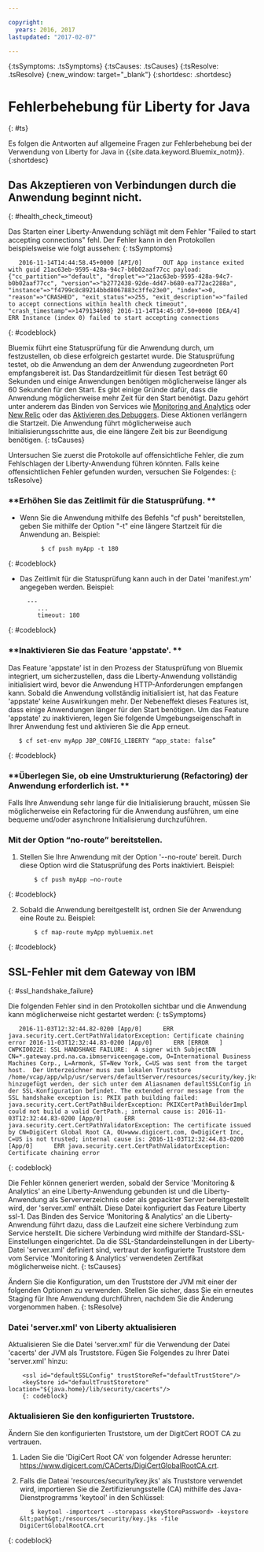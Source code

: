 ```yaml
---

copyright:
  years: 2016, 2017
lastupdated: "2017-02-07"

---
```


{:tsSymptoms: .tsSymptoms}
{:tsCauses: .tsCauses}
{:tsResolve: .tsResolve}
{:new_window: target="_blank"}
{:shortdesc: .shortdesc}

# Fehlerbehebung für Liberty for Java
{: #ts}


Es folgen die Antworten auf allgemeine Fragen zur Fehlerbehebung bei der Verwendung von Liberty for Java in {{site.data.keyword.Bluemix_notm}}.
{:shortdesc}

## Das Akzeptieren von Verbindungen durch die Anwendung beginnt nicht.
{: #health_check_timeout}


Das Starten einer Liberty-Anwendung schlägt mit dem Fehler "Failed to start accepting connections" fehl. Der Fehler kann in den Protokollen beispielsweise wie folgt aussehen: {: tsSymptoms}

```
   2016-11-14T14:44:58.45+0000 [API/0]      OUT App instance exited with guid 21ac63eb-9595-428a-94c7-b0b02aaf77cc payload: {"cc_partition"=>"default", "droplet"=>"21ac63eb-9595-428a-94c7-b0b02aaf77cc", "version"=>"b2772438-92de-4d47-b680-ea772ac2288a", "instance"=>"f4799c8c89214bbd8067883c3ffe23e0", "index"=>0, "reason"=>"CRASHED", "exit_status"=>255, "exit_description"=>"failed to accept connections within health check timeout", "crash_timestamp"=>1479134698} 2016-11-14T14:45:07.50+0000 [DEA/4]      ERR Instance (index 0) failed to start accepting connections
```
{: #codeblock}

Bluemix führt eine Statusprüfung für die Anwendung durch, um festzustellen, ob diese erfolgreich gestartet wurde. Die Statusprüfung testet, ob die Anwendung an dem der Anwendung zugeordneten Port empfangsbereit ist. Das Standardzeitlimit für diesen Test beträgt 60 Sekunden und einige Anwendungen benötigen möglicherweise länger als 60 Sekunden für den Start.
Es gibt einige Gründe dafür, dass die Anwendung möglicherweise mehr Zeit für den Start benötigt. Dazu gehört unter anderem das Binden von Services wie [Monitoring and Analytics](/docs/services/monana/index.html#gettingstartedtemplate) oder [New Relic](/docs/runtimes/liberty/newRelic.html) oder das [Aktivieren des Debuggers](/docs/manageapps/app_mng.html#debug). Diese Aktionen verlängern die Startzeit. Die Anwendung führt möglicherweise auch Initialisierungsschritte aus, die eine längere Zeit bis zur Beendigung benötigen.
{: tsCauses}

Untersuchen Sie zuerst die Protokolle auf offensichtliche Fehler, die zum Fehlschlagen der Liberty-Anwendung führen könnten. Falls keine offensichtlichen Fehler gefunden wurden, versuchen Sie Folgendes: {: tsResolve}

### **Erhöhen Sie das Zeitlimit für die Statusprüfung. **

* Wenn Sie die Anwendung mithilfe des Befehls "cf push" bereitstellen, geben Sie mithilfe der Option "-t" eine längere Startzeit für die Anwendung an. Beispiel:

            $ cf push myApp -t 180
{: #codeblock}

* Das Zeitlimit für die Statusprüfung kann auch in der Datei 'manifest.ym' angegeben werden. Beispiel:

        ---
           ...
           timeout: 180
{: #codeblock}

### **Inaktivieren Sie das Feature 'appstate'. **

Das Feature 'appstate' ist in den Prozess der Statusprüfung von Bluemix integriert, um sicherzustellen, dass die Liberty-Anwendung vollständig initialisiert wird, bevor die Anwendung HTTP-Anforderungen empfangen kann. Sobald die Anwendung vollständig initialisiert ist, hat das Feature 'appstate' keine Auswirkungen mehr. Der Nebeneffekt dieses Features ist, dass einige Anwendungen länger für den Start benötigen. Um das Feature 'appstate' zu inaktivieren, legen Sie folgende Umgebungseigenschaft in Ihrer Anwendung fest und aktivieren Sie die App erneut. 

```
   $ cf set-env myApp JBP_CONFIG_LIBERTY “app_state: false”
```
{: #codeblock}

### **Überlegen Sie, ob eine Umstrukturierung (Refactoring) der Anwendung erforderlich ist. **

Falls Ihre Anwendung sehr lange für die Initialisierung braucht, müssen Sie möglicherweise ein Refactoring für die Anwendung ausführen, um eine bequeme und/oder asynchrone Initialisierung durchzuführen. 

### **Mit der Option “no-route” bereitstellen.**

1. Stellen Sie Ihre Anwendung mit der Option '--no-route' bereit. Durch diese Option wird die Statusprüfung des Ports inaktiviert. Beispiel:

           $ cf push myApp –no-route
{: #codeblock}

2. Sobald die Anwendung bereitgestellt ist, ordnen Sie der Anwendung eine Route zu. Beispiel:

           $ cf map-route myApp mybluemix.net
{: #codeblock}

## SSL-Fehler mit dem Gateway von IBM
{: #ssl_handshake_failure}


Die folgenden Fehler sind in den Protokollen sichtbar und die Anwendung kann möglicherweise nicht gestartet werden: {: tsSymptoms}

```
   2016-11-03T12:32:44.82-0200 [App/0]      ERR java.security.cert.CertPathValidatorException: Certificate chaining error 2016-11-03T12:32:44.83-0200 [App/0]      ERR [ERROR   ] CWPKI0022E: SSL HANDSHAKE FAILURE:  A signer with SubjectDN CN=*.gateway.prd.na.ca.ibmserviceengage.com, O=International Business Machines Corp., L=Armonk, ST=New York, C=US was sent from the target host.  Der Unterzeichner muss zum lokalen Truststore /home/vcap/app/wlp/usr/servers/defaultServer/resources/security/key.jks hinzugefügt werden, der sich unter dem Aliasnamen defaultSSLConfig in der SSL-Konfiguration befindet. The extended error message from the SSL handshake exception is: PKIX path building failed: java.security.cert.CertPathBuilderException: PKIXCertPathBuilderImpl could not build a valid CertPath.; internal cause is: 2016-11-03T12:32:44.83-0200 [App/0]      ERR java.security.cert.CertPathValidatorException: The certificate issued by CN=DigiCert Global Root CA, OU=www.digicert.com, O=DigiCert Inc, C=US is not trusted; internal cause is: 2016-11-03T12:32:44.83-0200 [App/0]      ERR java.security.cert.CertPathValidatorException: Certificate chaining error
```
{: codeblock}

Die Fehler können generiert werden, sobald der Service 'Monitoring & Analytics' an eine Liberty-Anwendung gebunden ist und die Liberty-Anwendung als Serververzeichnis oder als gepackter Server bereitgestellt wird, der 'server.xml' enthält. Diese Datei konfiguriert das Feature Liberty ssl-1. Das Binden des Service 'Monitoring & Analytics' an die Liberty-Anwendung führt dazu, dass die Laufzeit eine sichere Verbindung zum Service herstellt. Die sichere Verbindung wird mithilfe der Standard-SSL-Einstellungen eingerichtet. Da die SSL-Standardeinstellungen in der Liberty-Datei 'server.xml' definiert sind, vertraut der konfigurierte Truststore dem vom Service 'Monitoring & Analytics' verwendeten Zertifikat möglicherweise nicht.
{: tsCauses}

Ändern Sie die Konfiguration, um den Truststore der JVM mit einer der folgenden Optionen zu verwenden. Stellen Sie sicher, dass Sie ein erneutes Staging für Ihre Anwendung durchführen, nachdem Sie die Änderung vorgenommen haben.
{: tsResolve}

### Datei 'server.xml' von Liberty aktualisieren

Aktualisieren Sie die Datei 'server.xml' für die Verwendung der Datei 'cacerts' der JVM als Truststore. Fügen Sie Folgendes zu Ihrer Datei 'server.xml' hinzu:

        <ssl id="defaultSSLConfig" trustStoreRef="defaultTrustStore"/>
        <keyStore id="defaultTrustStoretore" location="${java.home}/lib/security/cacerts"/>
        {: codeblock}

### Aktualisieren Sie den konfigurierten Truststore.

Ändern Sie den konfigurierten Truststore, um der DigitCert ROOT CA zu vertrauen.
  1. Laden Sie die 'DigiCert Root CA' von folgender Adresse herunter: https://www.digicert.com/CACerts/DigiCertGlobalRootCA.crt.
  2. Falls die Dateai 'resources/security/key.jks' als Truststore verwendet wird, importieren Sie die Zertifizierungsstelle (CA) mithilfe des Java-Dienstprogramms 'keytool' in den Schlüssel:

            $ keytool -importcert --storepass <keyStorePassword> -keystore &lt;path&gt;/resources/security/key.jks -file DigiCertGlobalRootCA.crt
{: codeblock}
